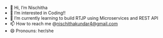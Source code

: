 - 👋 Hi, I’m Nischitha
- 👀 I’m interested in Coding!!
- 🌱 I’m currently learning to build RTJP using Microservices and REST API
- 📫 How to reach me @nischithakundar4@gmail.com
- 😄 Pronouns: her/she


<!---
nishukundar/nishukundar is a ✨ special ✨ repository because its `README.md` (this file) appears on your GitHub profile.
You can click the Preview link to take a look at your changes.
--->

